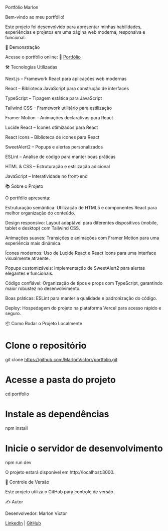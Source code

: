 Portfólio Marlon

Bem-vindo ao meu portfólio!

Este projeto foi desenvolvido para apresentar minhas habilidades, experiências e projetos em uma página web moderna, responsiva e funcional.

🚀 Demonstração

Acesse o portfólio online:
🔗 [Portfólio](https://portfolio-chi-dusky-63.vercel.app)

🛠️ Tecnologias Utilizadas

Next.js – Framework React para aplicações web modernas

React – Biblioteca JavaScript para construção de interfaces

TypeScript – Tipagem estática para JavaScript

Tailwind CSS – Framework utilitário para estilização

Framer Motion – Animações declarativas para React

Lucide React – Ícones otimizados para React

React Icons – Biblioteca de ícones para React

SweetAlert2 – Popups e alertas personalizados

ESLint – Análise de código para manter boas práticas

HTML & CSS – Estruturação e estilização adicional

JavaScript – Interatividade no front-end


📚 Sobre o Projeto

O portfólio apresenta:

Estruturação semântica: Utilização de HTML5 e componentes React para melhor organização do conteúdo.

Design responsivo: Layout adaptável para diferentes dispositivos (mobile, tablet e desktop) com Tailwind CSS.

Animações suaves: Transições e animações com Framer Motion para uma experiência mais dinâmica.

Ícones modernos: Uso de Lucide React e React Icons para uma interface visualmente atraente.

Popups customizáveis: Implementação de SweetAlert2 para alertas elegantes e funcionais.

Código confiável: Organização de tipos e props com TypeScript, garantindo maior robustez no desenvolvimento.

Boas práticas: ESLint para manter a qualidade e padronização do código.

Deploy: Hospedagem do projeto na plataforma Vercel para acesso rápido e seguro.


📦 Como Rodar o Projeto Localmente

# Clone o repositório
git clone https://github.com/MarlonVictorr/portfolio.git

# Acesse a pasta do projeto
cd portfolio

# Instale as dependências
npm install

# Inicie o servidor de desenvolvimento
npm run dev

O projeto estará disponível em http://localhost:3000.

📌 Controle de Versão

Este projeto utiliza o GitHub para controle de versão.

✍️ Autor

Desenvolvedor: Marlon Victor

[LinkedIn](www.linkedin.com/in/marlonv1ctor) | [GitHub](https://github.com/MarlonVictorr)


